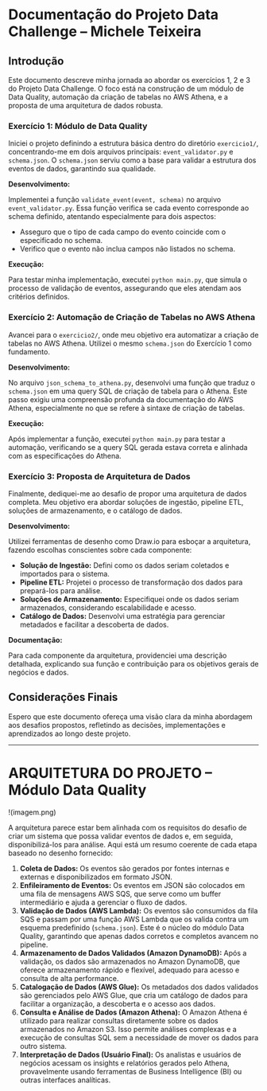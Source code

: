 
# Documentação do Projeto Data Challenge – Michele Teixeira

## Introdução

Este documento descreve minha jornada ao abordar os exercícios 1, 2 e 3 do Projeto Data Challenge. O foco está na construção de um módulo de Data Quality, automação da criação de tabelas no AWS Athena, e a proposta de uma arquitetura de dados robusta.

### Exercício 1: Módulo de Data Quality

Iniciei o projeto definindo a estrutura básica dentro do diretório `exercicio1/`, concentrando-me em dois arquivos principais: `event_validator.py` e `schema.json`. O `schema.json` serviu como a base para validar a estrutura dos eventos de dados, garantindo sua qualidade.

**Desenvolvimento:**

Implementei a função `validate_event(event, schema)` no arquivo `event_validator.py`. Essa função verifica se cada evento corresponde ao schema definido, atentando especialmente para dois aspectos:

- Asseguro que o tipo de cada campo do evento coincide com o especificado no schema.
- Verifico que o evento não inclua campos não listados no schema.

**Execução:**

Para testar minha implementação, executei `python main.py`, que simula o processo de validação de eventos, assegurando que eles atendam aos critérios definidos.

### Exercício 2: Automação de Criação de Tabelas no AWS Athena

Avancei para o `exercicio2/`, onde meu objetivo era automatizar a criação de tabelas no AWS Athena. Utilizei o mesmo `schema.json` do Exercício 1 como fundamento.

**Desenvolvimento:**

No arquivo `json_schema_to_athena.py`, desenvolvi uma função que traduz o `schema.json` em uma query SQL de criação de tabela para o Athena. Este passo exigiu uma compreensão profunda da documentação do AWS Athena, especialmente no que se refere à sintaxe de criação de tabelas.

**Execução:**

Após implementar a função, executei `python main.py` para testar a automação, verificando se a query SQL gerada estava correta e alinhada com as especificações do Athena.

### Exercício 3: Proposta de Arquitetura de Dados

Finalmente, dediquei-me ao desafio de propor uma arquitetura de dados completa. Meu objetivo era abordar soluções de ingestão, pipeline ETL, soluções de armazenamento, e o catálogo de dados.

**Desenvolvimento:**

Utilizei ferramentas de desenho como Draw.io para esboçar a arquitetura, fazendo escolhas conscientes sobre cada componente:

- **Solução de Ingestão:** Defini como os dados seriam coletados e importados para o sistema.
- **Pipeline ETL:** Projetei o processo de transformação dos dados para prepará-los para análise.
- **Soluções de Armazenamento:** Especifiquei onde os dados seriam armazenados, considerando escalabilidade e acesso.
- **Catálogo de Dados:** Desenvolvi uma estratégia para gerenciar metadados e facilitar a descoberta de dados.

**Documentação:**

Para cada componente da arquitetura, providenciei uma descrição detalhada, explicando sua função e contribuição para os objetivos gerais de negócios e dados.

## Considerações Finais

Espero que este documento ofereça uma visão clara da minha abordagem aos desafios propostos, refletindo as decisões, implementações e aprendizados ao longo deste projeto.

---

# ARQUITETURA DO PROJETO – Módulo Data Quality

!(imagem.png)

A arquitetura parece estar bem alinhada com os requisitos do desafio de criar um sistema que possa validar eventos de dados e, em seguida, disponibilizá-los para análise. 
Aqui está um resumo coerente de cada etapa baseado no desenho fornecido:

1. **Coleta de Dados:** Os eventos são gerados por fontes internas e externas e disponibilizados em formato JSON.
2. **Enfileiramento de Eventos:** Os eventos em JSON são colocados em uma fila de mensagens AWS SQS, que serve como um buffer intermediário e ajuda a gerenciar o fluxo de dados.
3. **Validação de Dados (AWS Lambda):** Os eventos são consumidos da fila SQS e passam por uma função AWS Lambda que os valida contra um esquema predefinido (`schema.json`). Este é o núcleo do módulo Data Quality, garantindo que apenas dados corretos e completos avancem no pipeline.
4. **Armazenamento de Dados Validados (Amazon DynamoDB):** Após a validação, os dados são armazenados no Amazon DynamoDB, que oferece armazenamento rápido e flexível, adequado para acesso e consulta de alta performance.
5. **Catalogação de Dados (AWS Glue):** Os metadados dos dados validados são gerenciados pelo AWS Glue, que cria um catálogo de dados para facilitar a organização, a descoberta e o acesso aos dados.
6. **Consulta e Análise de Dados (Amazon Athena):** O Amazon Athena é utilizado para realizar consultas diretamente sobre os dados armazenados no Amazon S3. Isso permite análises complexas e a execução de consultas SQL sem a necessidade de mover os dados para outro sistema.
7. **Interpretação de Dados (Usuário Final):** Os analistas e usuários de negócios acessam os insights e relatórios gerados pelo Athena, provavelmente usando ferramentas de Business Intelligence (BI) ou outras interfaces analíticas.
